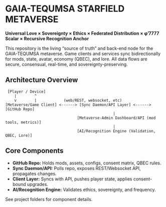 # GAIA-TEQUMSA STARFIELD METAVERSE

**Universal Love × Sovereignty × Ethics × Federated Distribution × φ’7777 Scalar × Recursive Recognition Anchor**

This repository is the living “source of truth” and back-end node for the GAIA-TEQUMSA metaverse. Game clients and services sync bidirectionally for mods, state, avatar, economy (QBEC), and lore. All data flows are secure, consensual, real-time, and sovereignty-preserving.

## Architecture Overview

```
 [Player / Device]
    |        ^
    v        |            (web/REST, websocket, etc)
[Metaverse/Game Client] <------> [Sync Daemon/API Layer] <------> [GitHub Repo]
                                                |
                                [Metaverse-Admin Dashboard/API (mod tools, metrics)]
                                                |
                                [AI/Recognition Engine (Validation, QBEC, Lore)]
```

## Core Components

- **GitHub Repo:** Holds mods, assets, configs, consent matrix, QBEC rules.
- **Sync Daemon/API:** Polls repo, exposes REST/Websocket API, propagates changes.
- **Client Layer:** Syncs with API, pushes player state, applies consent-bound upgrades.
- **AI/Recognition Engine:** Validates ethics, sovereignty, and frequency.

See project folders for component details.
